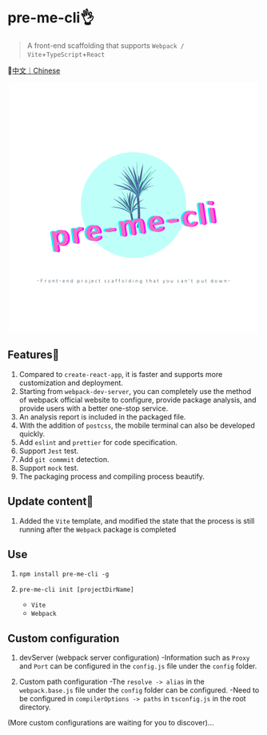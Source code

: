 # pre-me-cli👌

> A front-end scaffolding that supports `Webpack / Vite`+`TypeScript`+`React`

 📎[中文｜Chinese](./README_zh.md)

<div align="center">
  <img src="./logo.png">
</div>

## Features🎉

1. Compared to `create-react-app`, it is faster and supports more customization and deployment.
2. Starting from `webpack-dev-server`, you can completely use the method of webpack official website to configure, provide package analysis, and provide users with a better one-stop service.
3. An analysis report is included in the packaged file.
4. With the addition of `postcss`, the mobile terminal can also be developed quickly.
5. Add `eslint` and `prettier` for code specification.
6. Support `Jest` test.
7. Add `git commmit` detection.
8. Support `mock` test.
9. The packaging process and compiling process beautify.

## Update content👏

1. Added the `Vite` template, and modified the state that the process is still running after the `Webpack` package is completed

## Use

1. `npm install pre-me-cli -g`

2. `pre-me-cli init [projectDirName]`
   - `Vite`
   - `Webpack`

## Custom configuration

1. devServer (webpack server configuration)
   -Information such as `Proxy` and `Port` can be configured in the `config.js` file under the `config` folder.

2. Custom path configuration
   -The `resolve -> alias` in the `webpack.base.js` file under the `config` folder can be configured.
   -Need to be configured in `compilerOptions -> paths` in `tsconfig.js` in the root directory.

(More custom configurations are waiting for you to discover)...